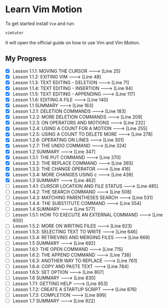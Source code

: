 # Learn Vim Motion

To get started install `Vim` and run:

```sh
vimtutor
```

It will open the official guide on how to use Vim and Vim Motion.

## My Progress

- [x] Lesson 1.1.1: MOVING THE CURSOR ---> [Line 25]
- [x] Lesson 1.1.2: EXITING VIM ---> [Line 48]
- [x] Lesson 1.1.3: TEXT EDITING - DELETION ---> [Line 71]
- [x] Lesson 1.1.4: TEXT EDITING - INSERTION ---> [Line 94]
- [x] Lesson 1.1.5: TEXT EDITING - APPENDING ---> [Line 117]
- [x] Lesson 1.1.6: EDITING A FILE ---> [Line 140]
- [x] Lesson 1.1 SUMMARY ---> [Line 163]
- [x] Lesson 1.2.1: DELETION COMMANDS ---> [Line 183]
- [x] Lesson 1.2.2: MORE DELETION COMMANDS ---> [Line 209]
- [x] Lesson 1.2.3: ON OPERATORS AND MOTIONS ---> [Line 232]
- [x] Lesson 1.2.4: USING A COUNT FOR A MOTION ---> [Line 255]
- [x] Lesson 1.2.5: USING A COUNT TO DELETE MORE ---> [Line 278]
- [x] Lesson 1.2.6: OPERATING ON LINES ---> [Line 301]
- [x] Lesson 1.2.7: THE UNDO COMMAND ---> [Line 324]
- [x] Lesson 1.2 SUMMARY ---> [Line 347]
- [x] Lesson 1.3.1: THE PUT COMMAND ---> [Line 370]
- [x] Lesson 1.3.2: THE REPLACE COMMAND ---> [Line 393]
- [x] Lesson 1.3.3: THE CHANGE OPERATOR ---> [Line 416]
- [x] Lesson 1.3.4: MORE CHANGES USING c ---> [Line 439]
- [x] Lesson 1.3 SUMMARY ---> [Line 462]
- [ ] Lesson 1.4.1: CURSOR LOCATION AND FILE STATUS ---> [Line 485]
- [ ] Lesson 1.4.2: THE SEARCH COMMAND ---> [Line 508]
- [ ] Lesson 1.4.3: MATCHING PARENTHESES SEARCH ---> [Line 531]
- [ ] Lesson 1.4.4: THE SUBSTITUTE COMMAND ---> [Line 554]
- [ ] Lesson 1.4 SUMMARY ---> [Line 577]
- [ ] Lesson 1.5.1: HOW TO EXECUTE AN EXTERNAL COMMAND ---> [Line 600]
- [ ] Lesson 1.5.2: MORE ON WRITING FILES ---> [Line 623]
- [ ] Lesson 1.5.3: SELECTING TEXT TO WRITE ---> [Line 646]
- [ ] Lesson 1.5.4: RETRIEVING AND MERGING FILES ---> [Line 669]
- [ ] Lesson 1.5 SUMMARY ---> [Line 692]
- [ ] Lesson 1.6.1: THE OPEN COMMAND ---> [Line 715]
- [ ] Lesson 1.6.2: THE APPEND COMMAND ---> [Line 738]
- [ ] Lesson 1.6.3: ANOTHER WAY TO REPLACE ---> [Line 761]
- [ ] Lesson 1.6.4: COPY AND PASTE TEXT ---> [Line 784]
- [ ] Lesson 1.6.5: SET OPTION ---> [Line 807]
- [ ] Lesson 1.6 SUMMARY ---> [Line 830]
- [ ] Lesson 1.7.1: GETTING HELP ---> [Line 853]
- [ ] Lesson 1.7.2: CREATE A STARTUP SCRIPT ---> [Line 876]
- [ ] Lesson 1.7.3: COMPLETION ---> [Line 899]
- [ ] Lesson 1.7 SUMMARY ---> [Line 922]
